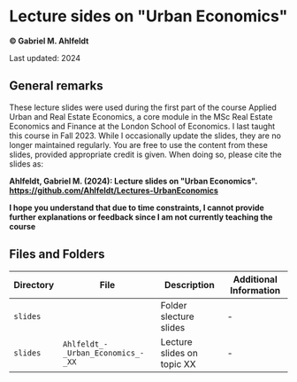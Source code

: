 # Lecture sides on "Urban Economics"

**© Gabriel M. Ahlfeldt**

Last updated: 2024

## General remarks

These lecture slides were used during the first part of the course Applied Urban and Real Estate Economics, a core module in the MSc Real Estate Economics and Finance at the London School of Economics. I last taught this course in Fall 2023. While I occasionally update the slides, they are no longer maintained regularly. You are free to use the content from these slides, provided appropriate credit is given. When doing so, please cite the slides as:

**Ahlfeldt, Gabriel M. (2024): Lecture slides on "Urban Economics". https://github.com/Ahlfeldt/Lectures-UrbanEconomics** 

**I hope you understand that due to time constraints, I cannot provide further explanations or feedback since I am not currently teaching the course**

## Files and Folders

| Directory | File | Description  | Additional Information |
| --- | --- | --- | --- |
| `slides` | | Folder slecture slides | -|
| `slides` | `Ahlfeldt_-_Urban_Economics_-_XX` | Lecture slides on topic XX  | - |
